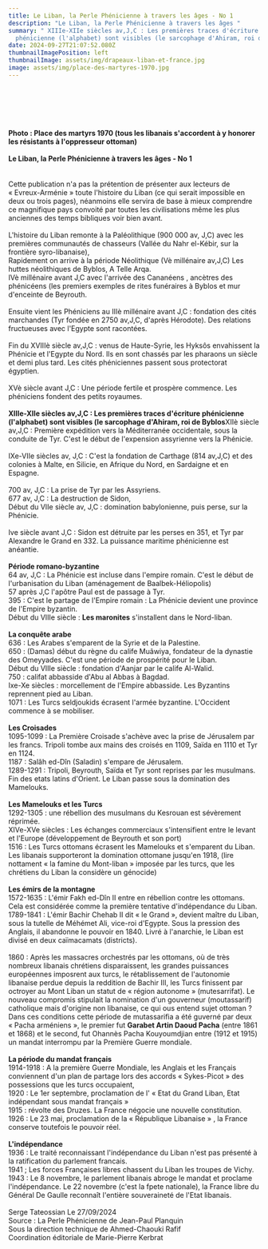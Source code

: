 ```yaml
---
title: Le Liban, la Perle Phénicienne à travers les âges - No 1
description: "Le Liban, la Perle Phénicienne à travers les âges "
summary: " XIIIe-XIIe siècles av,J,C : Les premières traces d'écriture
  phénicienne (l'alphabet) sont visibles (le sarcophage d'Ahiram, roi de Byblos"
date: 2024-09-27T21:07:52.080Z
thumbnailImagePosition: left
thumbnailImage: assets/img/drapeaux-liban-et-france.jpg
image: assets/img/place-des-martyres-1970.jpg
---
```

\
\
\
\
\
**P﻿hoto : Place des martyrs 1970 (tous les libanais s'accordent à y honorer les résistants à l'oppresseur ottoman)**\
\
**Le Liban, la Perle Phénicienne à travers les âges - No 1**\
\
\
Cette publication n'a pas la prétention de présenter aux lecteurs de « Evreux-Arménie » toute l'histoire du Liban (ce qui serait impossible en deux ou trois pages), néanmoins elle servira de base à mieux comprendre ce magnifique pays convoité par toutes les civilisations même les plus anciennes des temps bibliques voir bien avant.\
\
L'histoire du Liban remonte à la Paléolithique (900 000 av, J,C) avec les premières communautés de chasseurs (Vallée du Nahr el-Kébir, sur la frontière syro-libanaise),\
Rapidement on arrive à la période Néolithique (Vè millénaire av,J,C) Les huttes néolithiques de Byblos, A Telle Arqa.\
IVè millénaire avant J,C avec l'arrivée des Cananéens , ancètres des phénicéens (les premiers exemples de rites funéraires à Byblos et mur d'enceinte de Beyrouth.\
\
Ensuite vient les Phéniciens au IIIè millénaire avant J,C : fondation des cités marchandes (Tyr fondée en 2750 av,J,C, d'après Hérodote). Des relations fructueuses avec l'Egypte sont racontées.\
\
Fin du XVIIIè siècle av,J,C : venus de Haute-Syrie, les Hyksôs envahissent la Phénicie et l'Egypte du Nord. Ils en sont chassés par les pharaons un siècle et demi plus tard. Les cités phéniciennes passent sous protectorat égyptien.\
\
XVè siècle avant J,C : Une période fertile et prospère commence. Les phéniciens fondent des petits royaumes.\
\
**XIIIe-XIIe siècles av,J,C : Les premières traces d'écriture phénicienne (l'alphabet) sont visibles (le sarcophage d'Ahiram, roi de Byblos**XIIè siècle av,J,C : Première expédition vers la Méditerranée occidentale, sous la conduite de Tyr. C'est le début de l'expension assyrienne vers la Phénicie.\
\
IXe-VIIe siècles av, J,C : C'est la fondation de Carthage (814 av,J,C) et des colonies à Malte, en Silicie, en Afrique du Nord, en Sardaigne et en Espagne.\
\
700 av, J,C : La prise de Tyr par les Assyriens.\
677 av, J,C : La destruction de Sidon,\
Début du VIIe siècle av, J,C : domination babylonienne, puis perse, sur la Phénicie.\
\
Ive siècle avant J,C : Sidon est détruite par les perses en 351, et Tyr par Alexandre le Grand en 332. La puissance maritime phénicienne est anéantie.\
\
**Période romano-byzantine**\
64 av, J,C : La Phénicie est incluse dans l'empire romain. C'est le début de l'urbanisation du Liban (aménagement de Baalbek-Héliopolis)\
57 après J,C l'apôtre Paul est de passage à Tyr.\
395 : C'est le partage de l'Empire romain : La Phénicie devient une province de l'Empire byzantin.\
Début du VIIIe siècle : **Les maronites** s'installent dans le Nord-liban.\
\
**La conquête arabe**\
636 : Les Arabes s'emparent de la Syrie et de la Palestine.\
650 : (Damas) début du règne du calife Muâwiya, fondateur de la dynastie des Omeyyades. C'est une période de prospérité pour le Liban.\
Début du VIIIe siècle : fondation d'Aanjar par le calife Al-Walid.\
750 : califat abbasside d'Abu al Abbas à Bagdad.\
Ixe-Xe siècles : morcellement de l'Empire abbasside. Les Byzantins reprennent pied au Liban.\
1071 : Les Turcs seldjoukids écrasent l'armée byzantine. L'Occident commence à se mobiliser.\
\
**Les Croisades**\
1095-1099 : La Première Croisade s'achève avec la prise de Jérusalem par les francs. Tripoli tombe aux mains des croisés en 1109, Saïda en 1110 et Tyr en 1124.\
1187 : Salâh ed-Dîn (Saladin) s'empare de Jérusalem.\
1289-1291 : Tripoli, Beyrouth, Saïda et Tyr sont reprises par les musulmans. Fin des etats latins d'Orient. Le Liban passe sous la domination des Mamelouks.\
\
**Les Mamelouks et les Turcs**\
1292-1305 : une rébellion des musulmans du Kesrouan est sévèrement réprimée.\
XIVe-XVe siècles : Les échanges commerciaux s'intensifient entre le levant et l'Europe (développement de Beyrouth et son port)\
1516 : Les Turcs ottomans écrasent les Mamelouks et s'emparent du Liban. Les libanais supporteront la domination ottomane jusqu'en 1918, (lire nottament « la famine du Mont-liban » imposée par les turcs, que les chrétiens du Liban la considère un génocide)\
\
**Les émirs de la montagne**\
1572-1635 : L'émir Fakh ed-Dîn II entre en rébellion contre les ottomans. Cela est considérée comme la première tentative d'indépendance du Liban.\
1789-1841 : L'émir Bachir Chehab II dit « le Grand », devient maître du Liban, sous la tutelle de Méhémet Ali, vice-roi d'Egypte. Sous la pression des Anglais, il abandonne le pouvoir en 1840. Livré à l'anarchie, le Liban est divisé en deux caïmacamats (districts).\
\
1860 : Après les massacres orchestrés par les ottomans, où de très nombreux libanais chrétiens disparaissent, les grandes puissances européennes imposrent aux turcs, le rétablissement de l'autonomie libanaise perdue depuis la reddition de Bachir III, les Turcs finissent par octroyer au Mont Liban un statut de « région autonome » (mutesarrifat). Le nouveau compromis stipulait la nomination d'un gouverneur (moutassarif) catholique mais d'origine non libanaise, ce qui ous entend sujet ottoman ? Dans ces conditions cette période de mutassarifia a été guverné par deux « Pacha arméniens », le premier fut **Garabet Artin Daoud Pacha** (entre 1861 et 1868) et le second, fut Ohannès Pacha Kouyoumdjian entre (1912 et 1915) un mandat interrompu par la Première Guerre mondiale.\
\
**La période du mandat français**\
1914-1918 : A la première Guerre Mondiale, les Anglais et les Français conviennent d'un plan de partage lors des accords « Sykes-Picot » des possessions que les turcs occupaient,\
1920 : Le 1er septembre, proclamation de l' « Etat du Grand Liban, Etat indépendant sous mandat français »\
1915 : révolte des Druzes. La France négocie une nouvelle constitution.\
1926 : Le 23 mai, proclamation de la « République Libanaise » , la France conserve toutefois le pouvoir réel.\
\
**L'indépendance**\
1936 : Le traité reconnaissant l'indépendance du Liban n'est pas présenté à la ratification du parlement francais.\
1941 ; Les forces Françaises libres chassent du Liban les troupes de Vichy.\
1943 : Le 8 novembre, le parlement libanais abroge le mandat et proclame l'indépendance. Le 22 novembre (c'est la fpete nationale), la France libre du Général De Gaulle reconnaît l'entière souveraineté de l'Etat libanais.\
\
Serge Tateossian Le 27/09/2024\
Source : La Perle Phénicienne de Jean-Paul Planquin\
Sous la direction technique de Ahmed-Chaouki Rafif\
Coordination éditoriale de Marie-Pierre Kerbrat